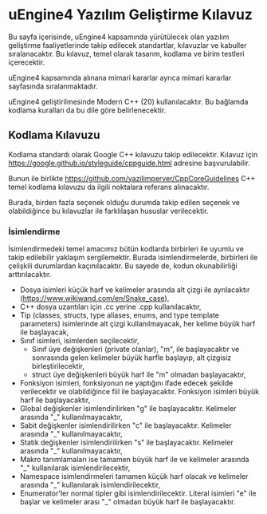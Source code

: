 # uEngine4 Yazılım Geliştirme Kılavuz

Bu sayfa içerisinde, uEngine4 kapsamında yürütülecek olan yazılım geliştirme faaliyetlerinde takip edilecek standartlar, kılavuzlar ve kabuller sıralanacaktır. Bu kılavuz, temel olarak tasarım, kodlama ve birim testleri içerecektir.

uEngine4 kapsamında alınana mimari kararlar ayrıca mimari kararlar sayfasında sıralanmaktadır.

uEngine4 geliştirilmesinde Modern C++ (20) kullanılacaktır. Bu bağlamda kodlama kuralları da bu dile göre belirlenecektir.

## Kodlama Kılavuzu

Kodlama standardı olarak Google C++ kılavuzu takip edilecektir. Kılavuz için https://google.github.io/styleguide/cppguide.html adresine başvurulabilir.

Bunun ile birlikte https://github.com/yazilimperver/CppCoreGuidelines C++ temel kodlama kılavuzu da ilgili noktalara referans alınacaktır.

Burada, birden fazla seçenek olduğu durumda takip edilen seçenek ve olabildiğince bu kılavuzlar ile farklılaşan hususlar verilecektir.

### İsimlendirme

İsimlendirmedeki temel amacımız bütün kodlarda birbirleri ile uyumlu ve takip edilebilir yaklaşım sergilemektir. Burada isimlendirmelerde, birbirleri ile çelişkili durumlardan kaçınılacaktır. Bu sayede de, kodun okunabilirliği arttırılacaktır.

- Dosya isimleri küçük harf ve kelimeler arasında alt çizgi ile ayrılacaktır (https://www.wikiwand.com/en/Snake_case),
- C++ dosya uzantıları için .cc yerine .cpp kullanılacaktır,
- Tip (classes, structs, type aliases, enums, and type template parameters) isimlerinde alt çizgi kullanılmayacak, her kelime büyük harf ile başlayacak,
- Sınıf isimleri, isimlerden seçilecektir,
  - Sınıf üye değişkenleri (private olanlar), "m", ile başlayacaktır ve sonrasında gelen kelimeler büyük harfle başlayıp, alt çizgisiz birleştirilecektir,
  - struct üye değişkenleri büyük harf ile "m" olmadan başlayacaktır,
- Fonksiyon isimleri, fonksiyonun ne yaptığını ifade edecek şekilde verilecektir ve olabildiğince fiil ile başlayacaktır. Fonksiyon isimleri büyük harf ile başlayacaktır,
- Global değişkenler isimlendirilirken "g" ile başlayacaktır. Kelimeler arasında "_" kullanılmayacaktır,
- Sabit değişkenler isimlendirilirken "c" ile başlayacaktır. Kelimeler arasında "_" kullanılmayacaktır,
- Statik değişkenler isimlendirilirken "s" ile başlayacaktır. Kelimeler arasında "_" kullanılmayacaktır,
- Makro tanımlamaları ise tamamen büyük harf ile ve kelimeler arasında "_" kullanılarak isimlendirilecektir,
- Namespace isimlendirmeleri tamamen küçük harf olacak ve kelimeler arasında "_" kullanılarak isimlendirilecektir,
- Enumerator'ler normal tipler gibi isimlendirilecektir. Literal isimleri "e" ile başlar ve kelimeler arası "_" olmadan büyük harf ile başlayacaktır.



